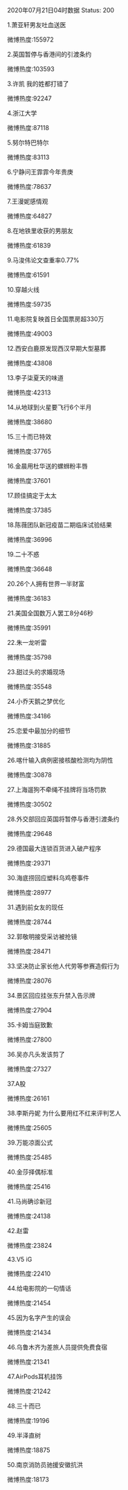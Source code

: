 2020年07月21日04时数据
Status: 200

1.萧亚轩男友吐血送医

微博热度:155972

2.英国暂停与香港间的引渡条约

微博热度:103593

3.许凯 我的姓都打错了

微博热度:92247

4.浙江大学

微博热度:87118

5.努尔特巴特尔

微博热度:83113

6.宁静问王霏霏今年贵庚

微博热度:78637

7.王漫妮感情观

微博热度:64827

8.在地铁里收获的男朋友

微博热度:61839

9.马浚伟论文查重率0.77%

微博热度:61591

10.穿越火线

微博热度:59735

11.电影院复映首日全国票房超330万

微博热度:49003

12.西安白鹿原发现西汉早期大型墓葬

微博热度:43808

13.李子柒夏天的味道

微博热度:42313

14.从地球到火星要飞行6个半月

微博热度:38680

15.三十而已特效

微博热度:37765

16.金晨用杜华送的螺蛳粉丰唇

微博热度:37601

17.顾佳搞定于太太

微博热度:37385

18.陈薇团队新冠疫苗二期临床试验结果

微博热度:36996

19.二十不惑

微博热度:36648

20.26个人拥有世界一半财富

微博热度:36183

21.美国全国数万人罢工8分46秒

微博热度:35991

22.朱一龙听雷

微博热度:35798

23.甜过头的求婚现场

微博热度:35548

24.小乔天鹅之梦优化

微博热度:34186

25.恋爱中最加分的细节

微博热度:31885

26.喀什输入病例密接核酸检测均为阴性

微博热度:30878

27.上海遛狗不牵绳不挂牌将当场罚款

微博热度:30502

28.外交部回应英国将暂停与香港引渡条约

微博热度:29648

29.德国最大连锁百货进入破产程序

微博热度:29371

30.海底捞回应塑料乌鸡卷事件

微博热度:28977

31.遇到前女友的现任

微博热度:28744

32.郭敬明接受采访被抢镜

微博热度:28471

33.坚决防止家长他人代劳等参赛造假行为

微博热度:28076

34.景区回应挂张东升禁入告示牌

微博热度:27904

35.卡姆当庭致歉

微博热度:27800

36.吴亦凡头发该剪了

微博热度:27327

37.A股

微博热度:26161

38.李斯丹妮 为什么要用红不红来评判艺人

微博热度:25605

39.万能凉面公式

微博热度:25485

40.金莎择偶标准

微博热度:25416

41.马尚确诊新冠

微博热度:24138

42.赵雷

微博热度:23824

43.V5 iG

微博热度:22410

44.给电影院的一句情话

微博热度:21454

45.因为名字产生的误会

微博热度:21434

46.乌鲁木齐为差旅人员提供免费食宿

微博热度:21341

47.AirPods耳机挂饰

微博热度:21242

48.三十而已

微博热度:19196

49.半泽直树

微博热度:18875

50.南京消防员驰援安徽抗洪

微博热度:18173

